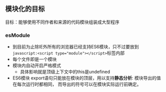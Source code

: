 ## 模块化的目标
目标：能够使用不同作者和来源的代码模块组装成大型程序

### esModule
- 到目前为止除IE外所有的浏览器已经支持ES6模块，只不过要放到```javascript:<script type="module"></script>```标签内部
- 每个文件即是一个模块
- 模块内自动开启严格模式
  - 具体影响就是顶级上下文中的this是undefined
- ES6模块 export语句只能放在模块的顶层，用以支持**静态分析**: 模块导出的值在每次运行时都相同， 而导出的符号可以在模块实际运行前确定。